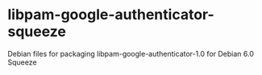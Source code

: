 libpam-google-authenticator-squeeze
===================================

Debian files for packaging libpam-google-authenticator-1.0 for Debian 6.0 Squeeze
